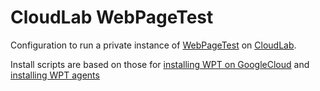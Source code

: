 # CloudLab WebPageTest

Configuration to run a private instance of [WebPageTest](https://www.webpagetest.org) on [CloudLab](https://www.cloudlab.us).

Install scripts are based on those for [installing WPT on GoogleCloud](https://github.com/WPO-Foundation/wptserver-install/) and [installing WPT agents](https://github.com/WPO-Foundation/wptagent)